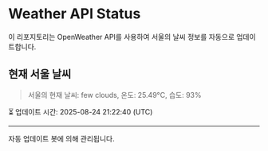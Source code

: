 
# Weather API Status

이 리포지토리는 OpenWeather API를 사용하여 서울의 날씨 정보를 자동으로 업데이트합니다.

## 현재 서울 날씨
> 서울의 현재 날씨: few clouds, 온도: 25.49°C, 습도: 93%

⏳ 업데이트 시간: 2025-08-24 21:22:40 (UTC)

---
자동 업데이트 봇에 의해 관리됩니다.
